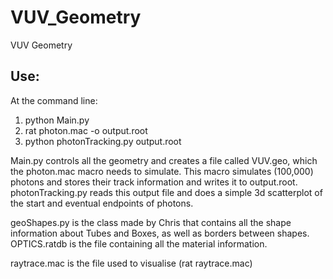 # VUV_Geometry
VUV Geometry 

## Use:

At the command line:
1. python Main.py 
2. rat photon.mac -o output.root
3. python photonTracking.py output.root

Main.py controls all the geometry and creates a file called VUV.geo, which the photon.mac macro needs to 
simulate. This macro simulates (100,000) photons and stores their track information and writes it to output.root. 
photonTracking.py reads this output file and does a simple 3d scatterplot of the start and eventual endpoints of photons. 

geoShapes.py is the class made by Chris that contains all the shape information about Tubes and Boxes, as well as
borders between shapes. OPTICS.ratdb is the file containing all the material information. 

raytrace.mac is the file used to visualise (rat raytrace.mac)
